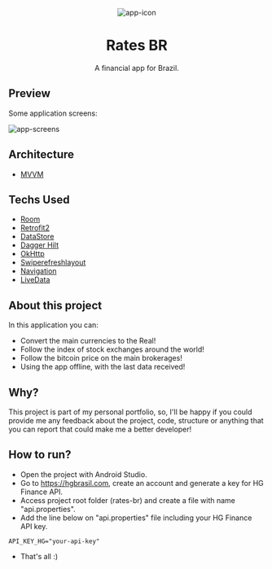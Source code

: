 <p align="center">
  <img src="https://github.com/omouravictor/rates-br/blob/master/rates-br-icon.png" alt="app-icon">
</p>

<h1 align="center">Rates BR</h1>
<p align="center">A financial app for Brazil.</p>

## Preview

Some application screens:

![app-screens](https://user-images.githubusercontent.com/64164023/227753715-065e3936-c801-435a-af29-3cc93383ee6e.png)

## Architecture

- [MVVM](https://medium.com/android-dev-br/arquiteturas-em-android-mvvm-kotlin-android-architecture-components-databinding-lifecycle-d5e7a9023cf3)

## Techs Used

- [Room](https://developer.android.com/training/data-storage/room)
- [Retrofit2](https://square.github.io/retrofit/)
- [DataStore](https://developer.android.com/jetpack/androidx/releases/datastore)
- [Dagger Hilt](https://developer.android.com/training/dependency-injection/hilt-android)
- [OkHttp](https://square.github.io/okhttp/)
- [Swiperefreshlayout](https://developer.android.com/jetpack/androidx/releases/swiperefreshlayout)
- [Navigation](https://developer.android.com/jetpack/androidx/releases/navigation)
- [LiveData](https://developer.android.com/topic/libraries/architecture/livedata)

## About this project

In this application you can:

  - Convert the main currencies to the Real!
  - Follow the index of stock exchanges around the world!
  - Follow the bitcoin price on the main brokerages!
  - Using the app offline, with the last data received!

## Why?

This project is part of my personal portfolio, so, I'll be happy if you could provide me any feedback about the project, code, structure or anything that you can report that could make me a better developer!

## How to run?

- Open the project with Android Studio.
- Go to https://hgbrasil.com, create an account and generate a key for HG Finance API.
- Access project root folder (rates-br) and create a file with name "api.properties".
- Add the line below on "api.properties" file including your HG Finance API key.
```
API_KEY_HG="your-api-key"
```
- That's all :)
